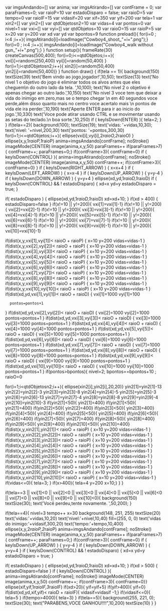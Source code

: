 var imgsAndando=[]
var anima;
var imgsAtirando=[]
var contFrame = 0;
var paraFrames=0;
var raioP=10
var estadoDisparo = false;
var raioD=5
var tempo=0
var raioIF=15
var vidasif=20
var xif=350
var yif=200
var tela=1
var xin2=[]
var yin2=[]
var qtdObjetosn2=10
var vidas=4
var pontos=0
var nivel=1
var vxi=[]
var vyi=[]
var qtdObjetos=10
var raioO=15
var raioP=5
var x=20
var y=200
var xd
var yd
var bpontos=9
function preload(){
for(i=0 ; i<4 ;i++){
 imgsAtirando[i]=loadImage("Cowboy4_shoot_"+i+".png");} 
  for(i=0 ; i<4 ;i++){
 imgsAndando[i]=loadImage("Cowboy4_walk without gun_"+i+".png");} 
                           }
function setup(){
  frameRate(30)
  createCanvas(500,400); 
for(i=0;i<=qtdObjetos;i++){
  vxi[i]=random(250,400)
  vyi[i]=random(50,400)
} 
 for(i=1;i<qtdObjetosn2;i++){
     xin2[i]=random(50,400)
  yin2[i]=random(50,400)}
}
 function draw() {
 if(tela == 1){
    background(150)
   textSize(39)
   text('Bem vindo ao jogo,jogador!',10,50);
  textSize(13)
  text('No nivel 1 o objetivo do jogo é eliminar todos os alvos antes que eles cheguem\n do outro lado da tela. ',10,100);
  text('No nivel 2 o objetivo é apenas chegar ao outro lado.',10,150)
   text('No nivel 3 voce tem que deixar a vida do inimigo em zero,mas se o tempo chegar \n em 40 segundos voce perde,além disso quanto mais no centro voce acertalo mais \n pontos de vida ele ira perder.',10,190) 
  text('Aperte ENTER para ir ao inicio do jogo.',10,330)
   text('Voce pode atirar usando CTRL e se movimentar usando as setas do teclado.\n boa sorte.',10,250)
  if ( keyIsDown(ENTER) ){
    tela=2;
  }
}
if(tela==2){
  background(100);
   textSize(19);
  text('vidas: '+vidas,10,30);
  text('nivel: '+nivel,200,30)
  text('pontos:  '+pontos,300,30)
  for(i=1;i<=qtdObjetos;i++){
  ellipse(vxi[i],vyi[i],2*raioO,2*raioO)
  }
   ellipse(x,y,1*raioP,1*raioP)
   anima=imgsAndando[contFrame];
  noStroke()
  imageMode(CENTER)
  image(anima,x,y,50)
  paraFrames++
  if(paraFrames>7){
  contFrame++;
    paraFrames=0;}
  if(contFrame>3){
    contFrame=0}
if ( keyIsDown(CONTROL) ){
   anima=imgsAtirando[contFrame];
  noStroke()
  imageMode(CENTER)
  image(anima,x,y,50)
  contFrame++;
  if(contFrame>3){
    contFrame=0}
}
if ( keyIsDown(RIGHT_ARROW) )
  {
    x=x+4
  }
   if ( keyIsDown(LEFT_ARROW) )
  {
    x=x-4
  }
  if ( keyIsDown(UP_ARROW) )
  {
    y=y-4
  }
    if ( keyIsDown(DOWN_ARROW) )
  {
    y=y+4
  }
   ellipse(xd,yd,1*raioD,1*raioD)
  if ( keyIsDown(CONTROL) && ! estadoDisparo)
  {
    xd=x
    yd=y
    estadoDisparo = true;
  }

if( estadoDisparo ) {
  ellipse(xd,yd,1*raioD,1*raioD)
  xd=xd+10;
}
  if(xd > 400)
  {
    estadoDisparo=false
  }
  if(x!=10 || y!=200){
  vxi[1]=vxi[1]-1}
   if(x!=10 || y!=200){
  vxi[2]=vxi[2]-1}
   if(x!=10 || y!=200){
  vxi[3]=vxi[3]-1}
   if(x!=10 || y!=200){
  vxi[4]=vxi[4]-1}
   if(x!=10 || y!=200){
  vxi[5]=vxi[5]-1}
   if(x!=10 || y!=200){
  vxi[6]=vxi[6]-1}
   if(x!=10 || y!=200){
  vxi[7]=vxi[7]-1}
   if(x!=10 || y!=200){
  vxi[8]=vxi[8]-1}
   if(x!=10 || y!=200){
  vxi[9]=vxi[9]-1}
   if(x!=10 || y!=200){
  vxi[10]=vxi[10]-1}
 
  if(dist(x,y,vxi[1],vyi[1])< raioO + raioP)
  {
    x=10
    y=200
      vidas=vidas-1
  }
  if(dist(x,y,vxi[2],vyi[2])< raioO + raioP)
  {
    x=10
    y=200
      vidas=vidas-1
  }
   if(dist(x,y,vxi[3],vyi[3])< raioO + raioP)
  {
    x=10
    y=200
    vidas=vidas-1
  }
    if(dist(x,y,vxi[4],vyi[4])< raioO + raioP)
  {
    x=10
    y=200
      vidas=vidas-1
  }
     if(dist(x,y,vxi[5],vyi[5])< raioO + raioP)
  {
    x=10
    y=200
      vidas=vidas-1
  }
       if(dist(x,y,vxi[6],vyi[6])< raioO + raioP)
  {
    x=10
    y=200
      vidas=vidas-1
  }
       if(dist(x,y,vxi[7],vyi[7])< raioO + raioP)
  {
    x=10
    y=200
      vidas=vidas-1
  }
       if(dist(x,y,vxi[8],vyi[8])< raioO + raioP)
  {
    x=10
    y=200
      vidas=vidas-1
  }
      if(dist(x,y,vxi[9],vyi[9])< raioO + raioP)
  {
    x=10
    y=200
      vidas=vidas-1
  }
     if(dist(x,y,vxi[10],vyi[10])< raioO + raioP)
  {
    x=10
    y=200
      vidas=vidas-1
  }
    if(dist(xd,yd,vxi[1],vyi[1])< raioO + raioD)
  {
    vxi[1]=1000
       vyi[1]=100

      pontos=pontos+1
  }
  if(dist(xd,yd,vxi[2],vyi[2])< raioO + raioD)
  {
   vxi[2]=1000
       vyi[2]=1000
      pontos=pontos+1
  }
   if(dist(xd,yd,vxi[3],vyi[3])< raioO + raioD)
  {
   vxi[3]=1000
       vyi[3]=1000
      pontos=pontos+1
  }
    if(dist(xd,yd,vxi[4],vyi[4])< raioO + raioD)
  {
    vxi[4]=1000
       vyi[4]=1000
      pontos=pontos+1
  }
     if(dist(xd,yd,vxi[5],vyi[5])< raioO + raioD)
  {
   vxi[5]=1000
       vyi[5]=1000
      pontos=pontos+1
  }
       if(dist(xd,yd,vxi[6],vyi[6])< raioO + raioD)
  {
   vxi[6]=1000
       vyi[6]=1000
      pontos=pontos+1
  }
       if(dist(xd,yd,vxi[7],vyi[7])< raioO + raioD)
  {
   vxi[7]=1000
       vyi[7]=1000
      pontos=pontos+1
  }
       if(dist(xd,yd,vxi[8],vyi[8])< raioO + raioD)
  {
    vxi[8]=1000
       vyi[8]=1000
      pontos=pontos+1
  }
      if(dist(xd,yd,vxi[9],vyi[9])< raioO + raioD)
  {
  vxi[9]=1000
       vyi[9]=1000
      pontos=pontos+1
  }
     if(dist(xd,yd,vxi[10],vyi[10])< raioO + raioD)
  {
       vxi[10]=1000
       vyi[10]=1000
      pontos=pontos+1
  }
  if(pontos>bpontos){
    nivel=2;
    bpontos==bpontos+10 ;
   raioO=0
   
   
   for(i=1;i<qtdObjetosn2;i++){
     ellipse(xin2[i],yin2[i],20,20)}
   yin2[1]=yin2[1]-13
    yin2[2]=yin2[2]-3
     yin2[3]=yin2[3]-8
      yin2[4]=yin2[4]-5
       yin2[5]=yin2[5]-3
        yin2[6]=yin2[6]-13
         yin2[7]=yin2[7]-4
          yin2[8]=yin2[8]-8
           yin2[9]=yin2[9]-4
            yin2[10]=yin2[10]-3
   if(yin2[1]<50){
     yin2[1]=400}
     if(yin2[1]<50){
     yin2[1]=400}
     if(yin2[2]<50){
     yin2[2]=400}
     if(yin2[3]<50){
     yin2[3]=400}
     if(yin2[4]<50){
     yin2[4]=400}
     if(yin2[5]<50){
     yin2[5]=400}
     if(yin2[6]<50){
     yin2[6]=400}
     if(yin2[7]<50){
     yin2[7]=400}
     if(yin2[8]<50){
     yin2[8]=400}
     if(yin2[9]<50){
     yin2[9]=400}
     if(yin2[10]<50){
     yin2[10]=400}
       if(dist(x,y,xin2[1],yin2[1])< raioO + raioP)
  {
    x=10
    y=200
      vidas=vidas-1
  }
  if(dist(x,y,xin2[2],yin2[2])< raioO + raioP)
  {
    x=10
    y=200
      vidas=vidas-1
  }
  if(dist(x,y,xin2[3],yin2[3])< raioO + raioP)
  {
    x=10
    y=200
      vidas=vidas-1
  }
  if(dist(x,y,xin2[4],yin2[4])< raioO + raioP)
  {
    x=10
    y=200
      vidas=vidas-1
  }
  if(dist(x,y,xin2[5],yin2[5])< raioO + raioP)
  {
    x=10
    y=200
      vidas=vidas-1
  }
  if(dist(x,y,xin2[6],yin2[6])< raioO + raioP)
  {
    x=10
    y=200
      vidas=vidas-1
  }
  if(dist(x,y,xin2[7],yin2[7])< raioO + raioP)
  {
    x=10
    y=200
      vidas=vidas-1
  }
  if(dist(x,y,xin2[8],yin2[8])< raioO + raioP)
  {
    x=10
    y=200
      vidas=vidas-1
  }
  if(dist(x,y,xin2[9],yin2[9])< raioO + raioP)
  {
    x=10
    y=200
      vidas=vidas-1
  }
  if(dist(x,y,xin2[10],yin2[10])< raioO + raioP)
  {
    x=10
    y=200
      vidas=vidas-1
  }
   if(vidas<=0){
     tela=3;
}
if(x>400){
tela=4
  y=200
  x=10;}
 }
 }
  
 
if(tela==3 || vxi[1]<0 || vxi[2]<0 || vxi[3]<0 || vxi[4]<0 || vxi[5]<0 || vxi[6]<0 || vxi[7]<0 || vxi[8]<0 || vxi[9]<0 || vxi[10]<0){
      background(150)
  textSize(30);
  text('Você perdeu,tente novamente. ',50,200);
  }
  
if(tela==4){
  nivel=3
  tempo++
  x=30
background(148, 251, 255)
  textSize(20)
  text('vidas:'+vidas,10,20)
  text('nivel:'+nivel,10,40)
  fill=(255, 0, 0)
  text('vidas do inimigo:'+vidasif,300,20)
  text('tempo:'+tempo,10,400)
  ellipse(x,y,2*raioP,2*raioP)
    anima=imgsAndando[contFrame];
  noStroke()
  imageMode(CENTER)
  image(anima,x,y,50)
  paraFrames++
  if(paraFrames>7){
  contFrame++;
    paraFrames=0;}
  if(contFrame>3){
    contFrame=0}
  if ( keyIsDown(UP_ARROW) )
  {
    y=y-4
  }
    if ( keyIsDown(DOWN_ARROW) )
  {
    y=y+4
  }
   if ( keyIsDown(CONTROL) && ! estadoDisparo)
  {
    xd=x
    yd=y
    estadoDisparo = true;
  }

if( estadoDisparo ) {
  ellipse(xd,yd,1*raioD,1*raioD)
  xd=xd+10;
}
  if(xd > 500)
  {
    estadoDisparo=false
  }
  if ( keyIsDown(CONTROL) ){
   anima=imgsAtirando[contFrame];
  noStroke()
  imageMode(CENTER)
  image(anima,x,y,50)
  contFrame++;
  if(contFrame>3){
    contFrame=0}}
ellipse(xif,yif,1*raioIF,3*raioIF)
if(xd>20){
  yif=yif+5}
  if(yif>400){
    yif=0}
   if(dist(xd,yd,xif,yif)< raioD + raioIF){
     vidasif=vidasif -1;}
  if(vidasif<=0){
    tela=5
}
  if(tempo>4000){
    tela=3}
}
  if(tela==5){
    background(255, 221, 0);
    textSize(30);
    text("PARABENS,VOCE GANHOU!!!!",10,200)
    textSize(10)
  }
}

  
  
  
  
  
  
  
  
  
